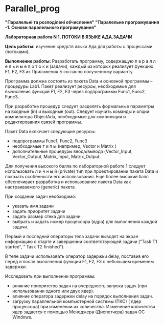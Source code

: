 # Parallel_prog

**"Паралельні та розподілені обчислення"**
**"Паралельне програмування -1. Основи паралельного програмування"**

**Лабораторная работа N 1. ПОТОКИ В ЯЗЫКЕ АДА.ЗАДАЧИ**
 
**Цель работы:** изучение средств языка Ада для работы с процессами (потоками).
 
**Выполнение работы:** Разработать программу, содержащую   п а р а л л е л ь н ы е  п о т о к и (задачи), каждый из которых реализует функцию F1, F2, F3 из Приложения Б согласно полученному варианту.

Программа  должна состоять из  пакета Data и основной программы – процедуры Lab1.  Пакет реализует ресурсы, необходимые для вычисления функций F1, F2, F3 через  подпрограммы Func1, Func2, Func3.
 
При разработке процедур следует разделять формальные параметры  на входные (in) и выходные (out). Следует изучить команды и опции компилятора  ObjectAda, необходимые для компиляции и редактирования связей программы. 
  
Пакет  Data  включает следующие  ресурсы: 
-   подпрограммы Func1, Func2, Func3 
-   необходимые  т и п ы  (например, Vector и Matrix ) 
-   дополнительные процедуры  ввода/вывода (Vector_Input, Vector_Output, Matrix_Input, Matrix_Output.

 Для получения высокого балла по лабораторной работе 1 следует использовать   л и ч н ы й  (private) тип при проектировании пакета  Data и показать особенности  его  использования. Еще более высокий балл обеспечивает разработка  и использование пакета Data  как настраиваемого (generic) пакета. 
 
 При создании задач необходимо: 
 - указать имя задачи 
 - задать приоритет задачи 
 - задать размер стека для задачи 
 -  выбрать и  задать номер процессора (ядра) для  выполнения каждой задачи. 
 
  Первый и последний операторы  тела задачи выводят на экран информацию о старте и завершении соответствующей задачи (“Task T1  started”, “ Task T2 finished”). 
  
  В теле задачи использовать оператор  задержки delay, поставив его перед и после выполнения функции F1, F2, F3 с небольшим временем задержки. 
  
   Исследовать при выполнении программы: 
   -  влияние  приоритетов задач на очередность запуска задач (при использовании одного или двух ядер).  
   -  влияние  оператора задержки delay на  порядок выполнения задач.  
   - загрузку параллельной компьютерной  системы (ПКС) ( ядер процессора) при изменении их количества. Изменение количества ядер  задается с помощью Менеджера (Диспетчера) задач  ОС  Windows.
 
 